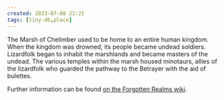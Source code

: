 ```yaml
---
created: 2023-07-08 21:21
tags: [tiny-d6,place]
---
```

The Marsh of Chelimber used to be home to an entire human kingdom. When the kingdom was drowned, its people became undead soldiers. Lizardfolk began to inhabit the marshlands and became masters of the undead. The various temples within the marsh housed minotaurs, allies of the lizardfolk who guarded the pathway to the Betrayer with the aid of bulettes.

Further information can be found [on the Forgotten Realms wiki](https://forgottenrealms.fandom.com/wiki/Marsh_of_Chelimber).